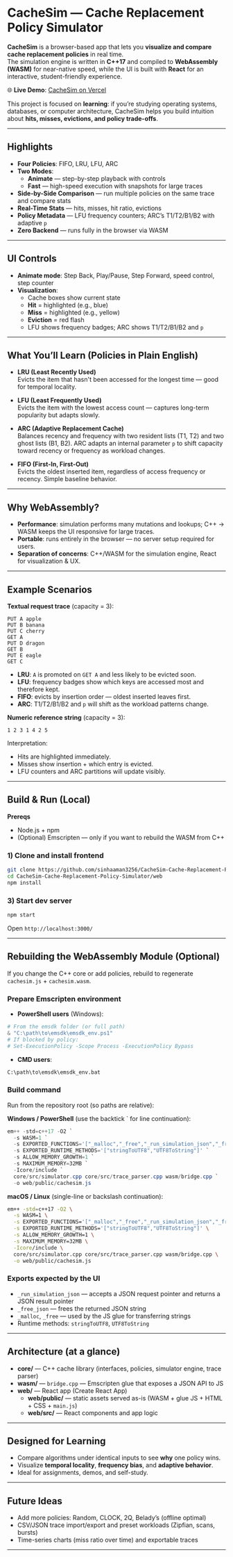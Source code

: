 # CacheSim — Cache Replacement Policy Simulator

**CacheSim** is a browser-based app that lets you **visualize and compare cache replacement policies** in real time.  
The simulation engine is written in **C++17** and compiled to **WebAssembly (WASM)** for near-native speed, while the UI is built with **React** for an interactive, student-friendly experience.

🌐 **Live Demo**: [CacheSim on Vercel](https://cachesim-707s0hfs4-aman-sinhas-projects-9781eb36.vercel.app/)

This project is focused on **learning**: if you’re studying operating systems, databases, or computer architecture, CacheSim helps you build intuition about **hits, misses, evictions, and policy trade-offs**.

---

## Highlights

- **Four Policies**: FIFO, LRU, LFU, ARC  
- **Two Modes**:
  - **Animate** — step-by-step playback with controls
  - **Fast** — high-speed execution with snapshots for large traces  
- **Side-by-Side Comparison** — run multiple policies on the same trace and compare stats  
- **Real-Time Stats** — hits, misses, hit ratio, evictions  
- **Policy Metadata** — LFU frequency counters; ARC’s T1/T2/B1/B2 with adaptive `p`  
- **Zero Backend** — runs fully in the browser via WASM

---

## UI Controls

- **Animate mode**: Step Back, Play/Pause, Step Forward, speed control, step counter  
- **Visualization**:
  - Cache boxes show current state
  - **Hit** = highlighted (e.g., blue)
  - **Miss** = highlighted (e.g., yellow)
  - **Eviction** = red flash
  - LFU shows frequency badges; ARC shows T1/T2/B1/B2 and `p`

---

## What You’ll Learn (Policies in Plain English)

- **LRU (Least Recently Used)**  
  Evicts the item that hasn't been accessed for the longest time — good for temporal locality.

- **LFU (Least Frequently Used)**  
  Evicts the item with the lowest access count — captures long-term popularity but adapts slowly.

- **ARC (Adaptive Replacement Cache)**  
  Balances recency and frequency with two resident lists (T1, T2) and two ghost lists (B1, B2). ARC adapts an internal parameter `p` to shift capacity toward recency or frequency as workload changes.

- **FIFO (First-In, First-Out)**  
  Evicts the oldest inserted item, regardless of access frequency or recency. Simple baseline behavior.

---

## Why WebAssembly?

- **Performance**: simulation performs many mutations and lookups; C++ → WASM keeps the UI responsive for large traces.  
- **Portable**: runs entirely in the browser — no server setup required for users.  
- **Separation of concerns**: C++/WASM for the simulation engine, React for visualization & UX.

---

## Example Scenarios

**Textual request trace** (capacity = 3):

```text
PUT A apple
PUT B banana
PUT C cherry
GET A
PUT D dragon
GET B
PUT E eagle
GET C
```

- **LRU**: `A` is promoted on `GET A` and less likely to be evicted soon.  
- **LFU**: frequency badges show which keys are accessed most and therefore kept.  
- **FIFO**: evicts by insertion order — oldest inserted leaves first.  
- **ARC**: T1/T2/B1/B2 and `p` will shift as the workload patterns change.

**Numeric reference string** (capacity = 3):

```text
1 2 3 1 4 2 5
```

Interpretation:
- Hits are highlighted immediately.
- Misses show insertion + which entry is evicted.
- LFU counters and ARC partitions will update visibly.

---

## Build & Run (Local)

**Prereqs**
- Node.js + npm
- (Optional) Emscripten — only if you want to rebuild the WASM from C++

### 1) Clone and install frontend

```bash
git clone https://github.com/sinhaaman3256/CacheSim-Cache-Replacement-Policy-Simulator.git
cd CacheSim-Cache-Replacement-Policy-Simulator/web
npm install
```

### 3) Start dev server

```bash
npm start
```

Open `http://localhost:3000/`

---

## Rebuilding the WebAssembly Module (Optional)

If you change the C++ core or add policies, rebuild to regenerate `cachesim.js` + `cachesim.wasm`.

### Prepare Emscripten environment

- **PowerShell users** (Windows):

```powershell
# From the emsdk folder (or full path)
& "C:\path\to\emsdk\emsdk_env.ps1"
# If blocked by policy:
# Set-ExecutionPolicy -Scope Process -ExecutionPolicy Bypass
```

- **CMD users**:

```cmd
C:\path\to\emsdk\emsdk_env.bat
```

### Build command

Run from the repository root (so paths are relative):

**Windows / PowerShell** (use the backtick ` for line continuation):

```powershell
em++ -std=c++17 -O2 `
  -s WASM=1 `
  -s EXPORTED_FUNCTIONS='["_malloc","_free","_run_simulation_json","_free_json"]' `
  -s EXPORTED_RUNTIME_METHODS='["stringToUTF8","UTF8ToString"]' `
  -s ALLOW_MEMORY_GROWTH=1 `
  -s MAXIMUM_MEMORY=32MB `
  -Icore/include `
  core/src/simulator.cpp core/src/trace_parser.cpp wasm/bridge.cpp `
  -o web/public/cachesim.js
```

**macOS / Linux** (single-line or backslash continuation):

```bash
em++ -std=c++17 -O2 \
  -s WASM=1 \
  -s EXPORTED_FUNCTIONS='["_malloc","_free","_run_simulation_json","_free_json"]' \
  -s EXPORTED_RUNTIME_METHODS='["stringToUTF8","UTF8ToString"]' \
  -s ALLOW_MEMORY_GROWTH=1 \
  -s MAXIMUM_MEMORY=32MB \
  -Icore/include \
  core/src/simulator.cpp core/src/trace_parser.cpp wasm/bridge.cpp \
  -o web/public/cachesim.js
```

### Exports expected by the UI

- `_run_simulation_json` — accepts a JSON request pointer and returns a JSON result pointer  
- `_free_json` — frees the returned JSON string  
- `_malloc`, `_free` — used by the JS glue for transferring strings  
- Runtime methods: `stringToUTF8`, `UTF8ToString`

---

## Architecture (at a glance)

- **core/** — C++ cache library (interfaces, policies, simulator engine, trace parser)  
- **wasm/** — `bridge.cpp` — Emscripten glue that exposes a JSON API to JS  
- **web/** — React app (Create React App)  
  - **web/public/** — static assets served as-is (WASM + glue JS + HTML + CSS + `main.js`)  
  - **web/src/** — React components and app logic

---

## Designed for Learning

- Compare algorithms under identical inputs to see **why** one policy wins.  
- Visualize **temporal locality**, **frequency bias**, and **adaptive behavior**.  
- Ideal for assignments, demos, and self-study.

---

## Future Ideas

- Add more policies: Random, CLOCK, 2Q, Belady’s (offline optimal)  
- CSV/JSON trace import/export and preset workloads (Zipfian, scans, bursts)  
- Time-series charts (miss ratio over time) and exportable traces

---
